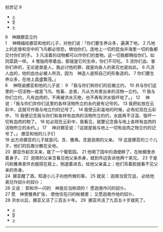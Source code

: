 ﻿





 创世记 9




* [<](bible/GEN08.md)
* [9](bible/GEN.md)
* [>](bible/GEN10.md)



 
9　神跟挪亚立约  
1 　神赐福给挪亚和他的儿子，对他们说：「你们要生养众多，遍满了地。 
2 凡地上的走兽和空中的飞鸟都必惊恐，惧怕你们，连地上一切的昆虫并海里一切的鱼都交付你们的手。 
3 凡活着的动物都可以作你们的食物。这一切我都赐给你们，如同菜蔬一样。 
4 惟独肉带着血，那就是它的生命，你们不可吃。 
5 流你们血、害你们命的，无论是兽是人，我必讨他的罪，就是向各人的弟兄也是如此。 
6 凡流人血的，他的血也必被人所流，因为　神造人是照自己的形象造的。 
7 你们要生养众多，在地上昌盛繁茂。」  
8 　神晓谕挪亚和他的儿子说： 
9 「我与你们和你们的后裔立约， 
10 并与你们这里的一切活物—就是飞鸟、牲畜、走兽，凡从方舟里出来的活物—立约。 
11 我与你们立约，凡有血肉的，不再被洪水灭绝，也不再有洪水毁坏地了。」 
12 　神说：「我与你们并你们这里的各样活物所立的永约是有记号的。 
13 我把虹放在云彩中，这就可作我与地立约的记号了。 
14 我使云彩盖地的时候，必有虹现在云彩中， 
15 我便记念我与你们和各样有血肉的活物所立的约，水就再不泛滥、毁坏一切有血肉的物了。 
16 虹必现在云彩中，我看见，就要记念我与地上各样有血肉的活物所立的永约。」 
17 　神对挪亚说：「这就是我与地上一切有血肉之物立约的记号了。」 挪亚和他的儿子们  
18 出方舟挪亚的儿子就是闪、含、雅弗。含是迦南的父亲。 
19 这是挪亚的三个儿子，他们的后裔分散在全地。  
20  挪亚作起农夫来，栽了一个葡萄园。 
21 他喝了园中的酒便醉了，在帐棚里赤着身子。 
22  迦南的父亲含看见他父亲赤身，就到外边告诉他两个弟兄。 
23 于是闪和雅弗拿件衣服搭在肩上，倒退着进去，给他父亲盖上；他们背着脸就看不见父亲的赤身。  
24  挪亚醒了酒，知道小儿子向他所做的事， 
25 就说： 迦南当受咒诅， 必给他弟兄作奴仆的奴仆；  
26 又说： 耶和华—闪的　神是应当称颂的！ 愿迦南作闪的奴仆。  
27 愿　神使雅弗扩张， 使他住在闪的帐棚里； 又愿迦南作他的奴仆。  
28 洪水以后，挪亚又活了三百五十年。 
29  挪亚共活了九百五十岁就死了。 
* [<](bible/GEN08.md)
* [9](bible/GEN.md)
* [>](bible/GEN10.md)





---









